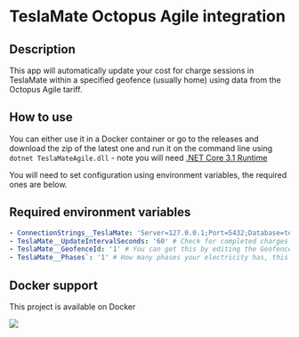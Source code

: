 # TeslaMate Octopus Agile integration

## Description
This app will automatically update your cost for charge sessions in TeslaMate within a specified geofence (usually home) using data from the Octopus Agile tariff.

## How to use
You can either use it in a Docker container or go to the releases and download the zip of the latest one and run it on the command line using `dotnet TeslaMateAgile.dll` - note you will need [.NET Core 3.1 Runtime](https://dotnet.microsoft.com/download/dotnet-core/3.1)

You will need to set configuration using environment variables, the required ones are below.

## Required environment variables
```yaml
- ConnectionStrings__TeslaMate: 'Server=127.0.0.1;Port=5432;Database=teslamate;User Id=teslamate;Password=teslamate;'
- TeslaMate__UpdateIntervalSeconds: '60' # Check for completed charges without a set cost every x seconds
- TeslaMate__GeofenceId: '1' # You can get this by editing the Geofence inside TeslaMate and getting it from the url 
- TeslaMate__Phases`: '1' # How many phases your electricity has, this will usually be 1
```

## Docker support
This project is available on Docker

[![](https://img.shields.io/docker/pulls/mattjeanes/teslamateagile.svg)](https://hub.docker.com/repository/docker/mattjeanes/teslamateagile)
